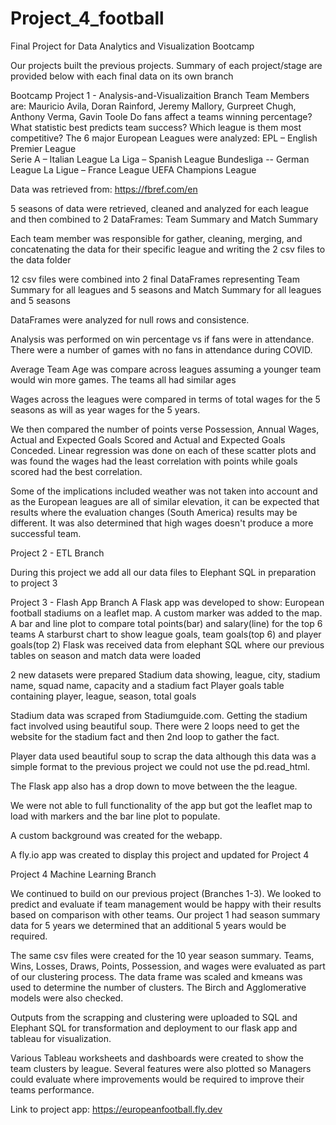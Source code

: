 # Project_4_football
Final Project for Data Analytics and Visualization Bootcamp

Our projects built the previous projects. Summary of each project/stage are provided below with each final data on its own branch


Bootcamp Project 1 - Analysis-and-Visualizaition Branch
Team Members are: Mauricio Avila, Doran Rainford, Jeremy Mallory, Gurpreet Chugh, Anthony Verma, Gavin Toole
Do fans affect a teams winning percentage?
What statistic best predicts team success?
Which league is them most competitive?
The 6 major European Leagues were analyzed:
    EPL – English Premier League  
    Serie A – Italian League
    La Liga – Spanish League
    Bundesliga -- German League
    La Ligue – France League
    UEFA Champions League

Data was retrieved from: https://fbref.com/en

5 seasons of data were retrieved, cleaned and analyzed for each league and then combined to 2 DataFrames: Team Summary and Match Summary

Each team member was responsible for gather, cleaning, merging, and concatenating the data for their specific league and writing the 2 csv files to the data folder

12 csv files were combined into 2 final DataFrames representing Team Summary for all leagues and 5 seasons and Match Summary for all leagues and 5 seasons

DataFrames were analyzed for null rows and consistence.

Analysis was performed on win percentage vs if fans were in attendance.  There were a number of games with no fans in attendance during COVID.  

Average Team Age was compare across leagues assuming a younger team would win more games.  The teams all had similar ages

Wages across the leagues were compared in terms of total wages for the 5 seasons as will as year wages for the 5 years.

We then compared the number of points verse Possession, Annual Wages, Actual and Expected Goals Scored and Actual and Expected Goals Conceded.  Linear regression was done on each of these scatter plots and was found the wages had the least correlation with points while goals scored had the best correlation.

Some of the implications included weather was not taken into account and as the European leagues are all of similar elevation, it can be expected that results where the evaluation changes (South America) results may be different.  It was also determined that high wages doesn't produce a more successful team.

Project 2 - ETL Branch

During this project we add all our data files to Elephant SQL in preparation to project 3

Project 3 - Flash App Branch
A Flask app was developed to show:
	European football stadiums on a leaflet map.  A custom marker was added to the map.
	A bar and line plot to compare total points(bar) and salary(line) for the top 6 teams
	A starburst chart to show league goals, team goals(top 6) and player goals(top 2)
Flask was received data from elephant SQL where our previous tables on season and match data were loaded

2 new datasets were prepared
	Stadium data showing, league, city, stadium name, squad name, capacity and a stadium fact
	Player goals table containing player, league, season, total goals

Stadium data was scraped from Stadiumguide.com.  Getting the stadium fact involved using beautiful soup.  There were 2 loops need to get the website for the stadium fact and then 2nd loop to gather the fact.

Player data used beautiful soup to scrap the data although this data was a simple format to the previous project we could not use the pd.read_html.

The Flask app also has a drop down to move between the the league.

We were not able to full functionality of the app but got the leaflet map to load with markers and the bar line plot to populate.  

A custom background was created for the webapp.

A fly.io app was created to display this project and updated for Project 4


Project 4 Machine Learning Branch

We continued to build on our previous project (Branches 1-3).  We looked to predict and evaluate if team management would be happy with their results based on comparison with other teams.  Our project 1 had season summary data for 5 years we determined that an additional 5 years would be required. 

The same csv files were created for the 10 year season summary.  Teams, Wins, Losses, Draws, Points, Possession, and wages were evaluated as part of our clustering process.  The data frame was scaled and kmeans was used to determine the number of clusters.  The Birch and Agglomerative models were also checked.

Outputs from the scrapping and clustering were uploaded to SQL and Elephant SQL for transformation and deployment to our flask app and tableau for visualization. 

Various Tableau worksheets and dashboards were created to show the team clusters by league.  Several features were also plotted so Managers could evaluate where improvements would be required to improve their teams performance.

Link to project app:  https://europeanfootball.fly.dev
